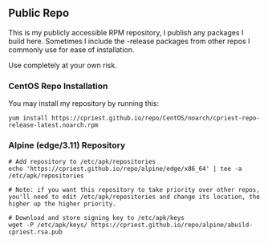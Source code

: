 ## Public Repo
This is my publicly accessible RPM repository, I publish any packages I build here.  Sometimes I include the -release packages from other repos I commonly use for ease of installation.

Use completely at your own risk.

### CentOS Repo Installation

You may install my repository by running this:

```
yum install https://cpriest.github.io/repo/CentOS/noarch/cpriest-repo-release-latest.noarch.rpm
```

### Alpine (edge/3.11) Repository

```
# Add repository to /etc/apk/repositories
echo 'https://cpriest.github.io/repo/alpine/edge/x86_64' | tee -a /etc/apk/repositories

# Note: if you want this repository to take priority over other repos, you'll need to edit /etc/apk/repositories and change its location, the higher up the higher priority.

# Download and store signing key to /etc/apk/keys
wget -P /etc/apk/keys/ https://cpriest.github.io/repo/alpine/abuild-cpriest.rsa.pub
```
